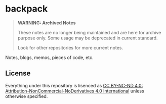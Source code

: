 # backpack

> **WARNING: Archived Notes**
>
> These notes are no longer being maintained and are here for archive purpose only. Some usage may be deprecated in current standard.
>
> Look for other repositories for more current notes.

Notes, blogs, memos, pieces of code, etc.

## License

Everything under this repository is lisenced as [CC BY-NC-ND 4.0: Attribution-NonCommercial-NoDerivatives 4.0 International](https://creativecommons.org/licenses/by-nc-nd/4.0/deed.en) unless otherwise specified. 
